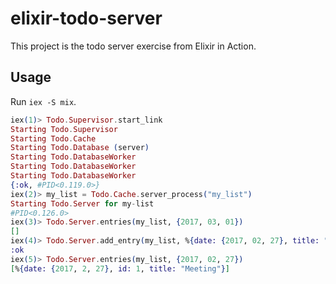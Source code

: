# elixir-todo-server

This project is the todo server exercise from Elixir in Action.

## Usage

Run `iex -S mix`.

```elixir
iex(1)> Todo.Supervisor.start_link
Starting Todo.Supervisor
Starting Todo.Cache
Starting Todo.Database (server)
Starting Todo.DatabaseWorker
Starting Todo.DatabaseWorker
Starting Todo.DatabaseWorker
{:ok, #PID<0.119.0>}
iex(2)> my_list = Todo.Cache.server_process("my_list")
Starting Todo.Server for my-list
#PID<0.126.0>
iex(3)> Todo.Server.entries(my_list, {2017, 03, 01})
[]
iex(4)> Todo.Server.add_entry(my_list, %{date: {2017, 02, 27}, title: "Meeting"})
:ok
iex(5)> Todo.Server.entries(my_list, {2017, 02, 27})
[%{date: {2017, 2, 27}, id: 1, title: "Meeting"}]
```
